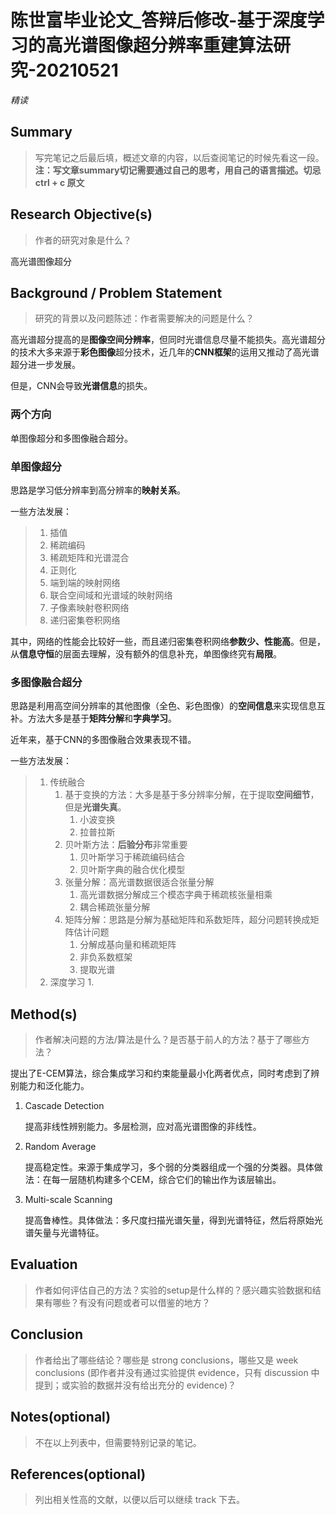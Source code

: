 # 陈世富毕业论文_答辩后修改-基于深度学习的高光谱图像超分辨率重建算法研究-20210521

*精读*

## Summary

>  写完笔记之后最后填，概述文章的内容，以后查阅笔记的时候先看这一段。**注：写文章summary切记需要通过自己的思考，用自己的语言描述。切忌 ctrl + c 原文**

## Research Objective(s)

> 作者的研究对象是什么？

高光谱图像超分

## Background / Problem Statement

> 研究的背景以及问题陈述：作者需要解决的问题是什么？

高光谱超分提高的是**图像空间分辨率**，但同时光谱信息尽量不能损失。高光谱超分的技术大多来源于**彩色图像**超分技术，近几年的**CNN框架**的运用又推动了高光谱超分进一步发展。

但是，CNN会导致**光谱信息**的损失。

### 两个方向

单图像超分和多图像融合超分。

### 单图像超分

思路是学习低分辨率到高分辨率的**映射关系**。

一些方法发展：

> 1. 插值
> 2. 稀疏编码
> 3. 稀疏矩阵和光谱混合
> 4. 正则化
> 5. 端到端的映射网络
> 6. 联合空间域和光谱域的映射网络
> 7. 子像素映射卷积网络
> 8. 递归密集卷积网络

其中，网络的性能会比较好一些，而且递归密集卷积网络**参数少、性能高**。但是，从**信息守恒**的层面去理解，没有额外的信息补充，单图像终究有**局限**。

### 多图像融合超分

思路是利用高空间分辨率的其他图像（全色、彩色图像）的**空间信息**来实现信息互补。方法大多是基于**矩阵分解**和**字典学习**。

近年来，基于CNN的多图像融合效果表现不错。

一些方法发展：

> 1. 传统融合
>    1. 基于变换的方法：大多是基于多分辨率分解，在于提取**空间细节**，但是**光谱失真**。
>       1. 小波变换
>       2. 拉普拉斯
>    2. 贝叶斯方法：**后验分布**非常重要
>       1. 贝叶斯学习于稀疏编码结合
>       2. 贝叶斯字典的融合优化模型
>    3. 张量分解：高光谱数据很适合张量分解
>       1. 高光谱数据分解成三个模态字典于稀疏核张量相乘
>       2. 耦合稀疏张量分解
>    4. 矩阵分解：思路是分解为基础矩阵和系数矩阵，超分问题转换成矩阵估计问题
>       1. 分解成基向量和稀疏矩阵
>       2. 非负系数框架
>       3. 提取光谱
> 2. 深度学习
>    1. 



## Method(s)

> 作者解决问题的方法/算法是什么？是否基于前人的方法？基于了哪些方法？

提出了E-CEM算法，综合集成学习和约束能量最小化两者优点，同时考虑到了辨别能力和泛化能力。

1. Cascade Detection

   提高非线性辨别能力。多层检测，应对高光谱图像的非线性。

2. Random Average

   提高稳定性。来源于集成学习，多个弱的分类器组成一个强的分类器。具体做法：在每一层随机构建多个CEM，综合它们的输出作为该层输出。

3. Multi-scale Scanning

   提高鲁棒性。具体做法：多尺度扫描光谱矢量，得到光谱特征，然后将原始光谱矢量与光谱特征。

## Evaluation

> 作者如何评估自己的方法？实验的setup是什么样的？感兴趣实验数据和结果有哪些？有没有问题或者可以借鉴的地方？

## Conclusion

> 作者给出了哪些结论？哪些是 strong conclusions，哪些又是 week conclusions (即作者并没有通过实验提供 evidence，只有 discussion 中提到；或实验的数据并没有给出充分的 evidence)？

## Notes(optional)

> 不在以上列表中，但需要特别记录的笔记。

## References(optional)

> 列出相关性高的文献，以便以后可以继续 track 下去。